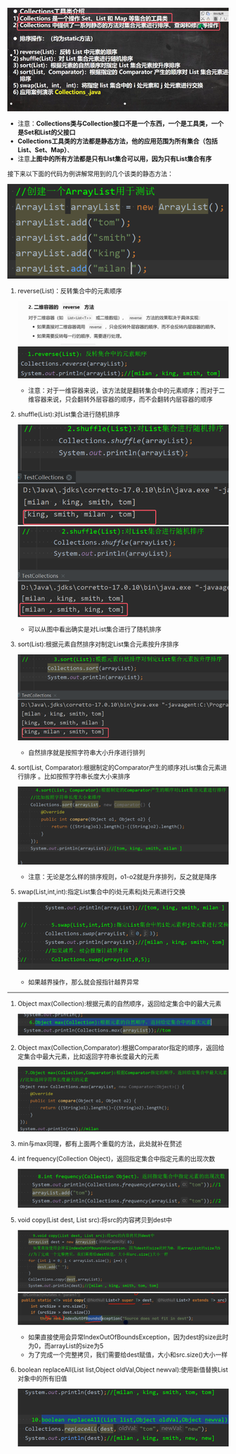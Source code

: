 
![](assets/10Collections工具类/file-20250226223922155.png)
* 注意：**Collections类与Collection接口不是一个东西，一个是工具类，一个是Set和List的父接口**
* **Collections工具类的方法都是静态方法，他的应用范围为所有集合（包括List、Set、Map）**、
* 注意**上图中的所有方法都是只有LIst集合可以用，因为只有List集合有序**

接下来以下面的代码为例讲解常用到的几个该类的静态方法：

![](assets/10Collections工具类/file-20250226224543647.png)

1. reverse(List)：反转集合中的元素顺序

	![](assets/10Collections工具类/file-20250226225103525.png)
	![](assets/10Collections工具类/file-20250226225851840.png)
	* 注意：对于一维容器来说，该方法就是翻转集合中的元素顺序；而对于二维容器来说，只会翻转外层容器的顺序，而不会翻转内层容器的顺序


2. shuffle(List):对List集合进行随机排序

	![](assets/10Collections工具类/file-20250226225545138.png)
	![](assets/10Collections工具类/file-20250226225618398.png)
	* 可以从图中看出确实是对List集合进行了随机排序

3. sort(List):根据元素自然排序对制定List集合元素按升序排序

	![](assets/10Collections工具类/file-20250226225840336.png)
	* 自然排序就是按照字符串大小升序进行排列

4. sort(List, Comparator):根据制定的Comparator产生的顺序对List集合元素进行排序 。比如按照字符串长度大小来排序

	![](assets/10Collections工具类/file-20250226230503840.png)
	* 注意：无论是怎么样的排序规则，o1-o2就是升序排列，反之就是降序

5. swap(List,int,int):指定List集合中的i处元素和j处元素进行交换

	![](assets/10Collections工具类/file-20250226230853556.png)
	* 如果越界操作，那么就会报指针越界异常

****



1. Object max(Collection):根据元素的自然顺序，返回给定集合中的最大元素

	![](assets/10Collections工具类/file-20250227100737983.png)

2. Object max(Collection,Comparator):根据Comparator指定的顺序，返回给定集合中最大元素，比如返回字符串长度最大的元素

	![](assets/10Collections工具类/file-20250227100834173.png)

3. min与max同理，都有上面两个重载的方法，此处就补在赘述
4. int frequency(Collection Object)，返回指定集合中指定元素的出现次数

	![](assets/10Collections工具类/file-20250227102142670.png)

5. void copy(List dest, List src):将src的内容拷贝到dest中

	![](assets/10Collections工具类/file-20250227102217224.png)
	![](assets/10Collections工具类/file-20250227101633708.png)
	* 如果直接使用会异常IndexOutOfBoundsException，因为dest的size此时为0，而arrayList的size为5
	* 为了完成一个完整拷贝，我们需要给dest赋值，大小和src.size()大小一样

6. boolean replaceAll(List list,Object oldVal,Object newval):使用新值替换List对象中的所有旧值

	![](assets/10Collections工具类/file-20250227102357008.png)